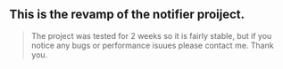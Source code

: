 ## This is the revamp of the notifier proiject.
>The project was tested for 2 weeks so it is fairly stable, but if you notice any bugs or performance isuues please contact me.
>Thank you.
